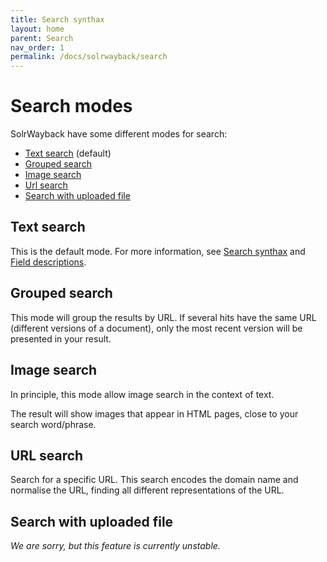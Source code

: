 ```yaml
---
title: Search synthax
layout: home
parent: Search
nav_order: 1
permalink: /docs/solrwayback/search
---
```


# Search modes

SolrWayback have some different modes for search:

- [Text search](#text-search) (default)
- [Grouped search](#grouped-search)
- [Image search](#image-search)
- [Url search](#url-search)
- [Search with uploaded file](#search-with-uploaded-file)

## Text search
This is the default mode. For more information, see [Search synthax](./search-synthax.md) and [Field descriptions](./fields.md).

## Grouped search
This mode will group the results by URL. If several hits have the same URL (different versions of a document), only the most recent version will be presented in your result.

## Image search
In principle, this mode allow image search in the context of text.

The result will show images that appear in HTML pages, close to your search word/phrase.

## URL search
Search for a specific URL. This search encodes the domain name and normalise the URL, finding all different representations of the URL.

## Search with uploaded file
*We are sorry, but this feature is currently unstable.*



